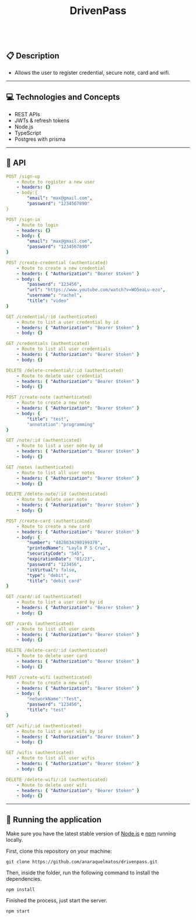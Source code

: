 # <p align = "center"> DrivenPass </p>

<br>
<br>

##  :clipboard: Description

- Allows the user to register credential, secure note, card and wifi.

***

## :computer:	 Technologies and Concepts

- REST APIs
- JWTs & refresh tokens
- Node.js
- TypeScript
- Postgres with prisma

***

## :rocket: API

```yml
POST /sign-up
    - Route to register a new user
    - headers: {}
    - body:{
        "email": "max@gmail.com",
        "password": "1234567890"
}
```
    
```yml 
POST /sign-in
    - Route to login
    - headers: {}
    - body: {
        "email": "max@gmail.com",
        "password": "1234567890"
}
```
    
```yml 
POST /create-credential (authenticated)
    - Route to create a new credential
    - headers: { "Authorization": "Bearer $token" }
    - body: {
        "password": "123456",
        "url": "https://www.youtube.com/watch?v=WO5eaLu-ezo",
        "username": "rachel",
        "title": "video"
}
```

```yml
GET /credential/:id (authenticated)
    - Route to list a user credential by id
    - headers: { "Authorization": "Bearer $token" }
    - body: {}
``` 

```yml
GET /credentials (authenticated)
    - Route to list all user credentials
    - headers: { "Authorization": "Bearer $token" }
    - body: {}
``` 

```yml
DELETE /delete-credential/:id (authenticated)
    - Route to delete user credential
    - headers: { "Authorization": "Bearer $token" }
    - body: {}
``` 

```yml 
POST /create-note (authenticated)
    - Route to create a new note
    - headers: { "Authorization": "Bearer $token" }
    - body: {
        "title": "test",
        "annotation":"programming"
}
```

```yml
GET /note/:id (authenticated)
    - Route to list a user note by id
    - headers: { "Authorization": "Bearer $token" }
    - body: {}
``` 

```yml
GET /notes (authenticated)
    - Route to list all user notes
    - headers: { "Authorization": "Bearer $token" }
    - body: {}
``` 

```yml
DELETE /delete-note/:id (authenticated)
    - Route to delete user note
    - headers: { "Authorization": "Bearer $token" }
    - body: {}
``` 

```yml 
POST /create-card (authenticated)
    - Route to create a new card
    - headers: { "Authorization": "Bearer $token" }
    - body: {
        "number": "4828634390199378",
        "printedName": "Layla P S Cruz",
        "securityCode": "545",
        "expirationDate": "01/23",
        "password": "123456",
        "isVirtual": false,
        "type": "debit",
        "title": "debit card"
}
```

```yml
GET /card/:id (authenticated)
    - Route to list a user card by id
    - headers: { "Authorization": "Bearer $token" }
    - body: {}
``` 

```yml
GET /cards (authenticated)
    - Route to list all user cards
    - headers: { "Authorization": "Bearer $token" }
    - body: {}
``` 

```yml
DELETE /delete-card/:id (authenticated)
    - Route to delete user card
    - headers: { "Authorization": "Bearer $token" }
    - body: {}
``` 

```yml 
POST /create-wifi (authenticated)
    - Route to create a new wifi
    - headers: { "Authorization": "Bearer $token" }
    - body: {
        "networkName":"Test",
        "password": "123456",
        "title": "test"
}
```

```yml
GET /wifi/:id (authenticated)
    - Route to list a user wifi by id
    - headers: { "Authorization": "Bearer $token" }
    - body: {}
``` 

```yml
GET /wifis (authenticated)
    - Route to list all user wifis
    - headers: { "Authorization": "Bearer $token" }
    - body: {}
``` 

```yml
DELETE /delete-wifi/:id (authenticated)
    - Route to delete user wifi
    - headers: { "Authorization": "Bearer $token" }
    - body: {}
``` 

***

## 🏁 Running the application

Make sure you have the latest stable version of [Node.js](https://nodejs.org/en/download/) e [npm](https://www.npmjs.com/) running locally.

First, clone this repository on your machine:

```
git clone https://github.com/anaraquelmatos/drivenpass.git
```

Then, inside the folder, run the following command to install the dependencies.

```
npm install
```

Finished the process, just start the server.
```
npm start
```
